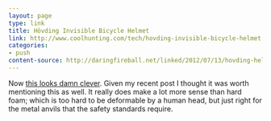 ```yaml
---
layout: page
type: link
title: Hövding Invisible Bicycle Helmet
link: http://www.coolhunting.com/tech/hovding-invisible-bicycle-helmet.php
categories: 
- push
content-source: http://daringfireball.net/linked/2012/07/13/hovding-helmet
---
```

Now [this looks damn clever](http://www.hovding.com/en/how/). Given my recent post I thought it was worth mentioning this as well. It really does make a lot more sense than hard foam; which is too hard to be deformable by a human head, but just right for the metal anvils that the safety standards require.
